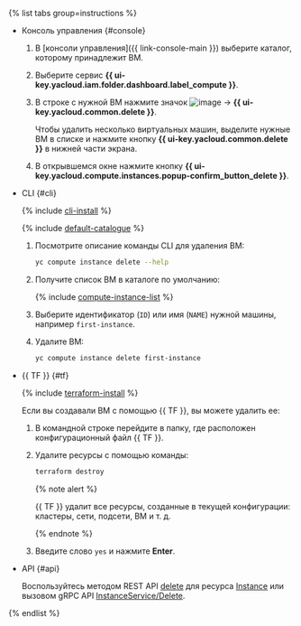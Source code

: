 {% list tabs group=instructions %}

- Консоль управления {#console}

  1. В [консоли управления]({{ link-console-main }}) выберите каталог, которому принадлежит ВМ.
  1. Выберите сервис **{{ ui-key.yacloud.iam.folder.dashboard.label_compute }}**.
  1. В строке с нужной ВМ нажмите значок ![image](../../_assets/console-icons/ellipsis.svg) → **{{ ui-key.yacloud.common.delete }}**.

     Чтобы удалить несколько виртуальных машин, выделите нужные ВМ в списке и нажмите кнопку **{{ ui-key.yacloud.common.delete }}** в нижней части экрана.

  1. В открывшемся окне нажмите кнопку **{{ ui-key.yacloud.compute.instances.popup-confirm_button_delete }}**.

- CLI {#cli}

  {% include [cli-install](../cli-install.md) %}

  {% include [default-catalogue](../default-catalogue.md) %}

  1. Посмотрите описание команды CLI для удаления ВМ:

     ```bash
     yc compute instance delete --help
     ```

  1. Получите список ВМ в каталоге по умолчанию:

     {% include [compute-instance-list](../../compute/_includes_service/compute-instance-list.md) %}

  1. Выберите идентификатор (`ID`) или имя (`NAME`) нужной машины, например `first-instance`.
  1. Удалите ВМ:

     ```bash
     yc compute instance delete first-instance
     ```

- {{ TF }} {#tf}

  {% include [terraform-install](../terraform-install.md) %}

  Если вы создавали ВМ с помощью {{ TF }}, вы можете удалить ее:
  1. В командной строке перейдите в папку, где расположен конфигурационный файл {{ TF }}.
  1. Удалите ресурсы с помощью команды:

     ```bash
     terraform destroy
     ```

     {% note alert %}

     {{ TF }} удалит все ресурсы, созданные в текущей конфигурации: кластеры, сети, подсети, ВМ и т. д.

     {% endnote %}

  1. Введите слово `yes` и нажмите **Enter**.

- API {#api}

  Воспользуйтесь методом REST API [delete](../../compute/api-ref/Instance/delete.md) для ресурса [Instance](../../compute/api-ref/Instance/) или вызовом gRPC API [InstanceService/Delete](../../compute/api-ref/grpc/Instance/delete.md).

{% endlist %}
